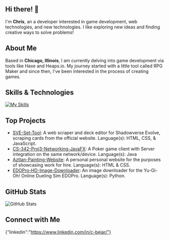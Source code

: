 ## Hi there! 👋

I'm **Chris**, an a developer interested in game development, web technologies, and new technologies. I like exploring new ideas and finding creative ways to solve problems!

## About Me

Based in **Chicago, Illinois**, I am currently delving into game development via tools like Haxe and Heaps.io. My journey started with a little tool called RPG Maker and since then, I've been interested in the process of creating games.

## Skills & Technologies

[![My Skills](https://skillicons.dev/icons?i=linux,mint,arch,bash,windows,java,maven,c,cpp,py,html,css,js,p5js,github,git,vscode,vscodium,vim)](https://skillicons.dev)

## Top Projects

- [SVE-Set-Tool](https://github.com/c-bejar/SVE-Set-Tool): A web scraper and deck editor for Shadowverse Evolve, scraping cards from the official website. Language(s): HTML, CSS, & JavaScript.
- [CS-342-Proj3-Networking-JavaFX](https://github.com/c-bejar/CS-342-Proj3-Networking-JavaFX): A Poker game client with Server integration on the same network/device. Language(s): Java 
- [Aztlan-Painting-Website](https://github.com/c-bejar/Aztlan-Painting-Website): A personal personal website for the purposes of showcasing work for hire. Language(s): HTML & CSS.
- [EDOPro-HD-Image-Downloader](https://github.com/c-bejar/EDOPro-HD-Image-Downloader): An image downloader for the Yu-Gi-Oh! Online Dueling Sim EDOPro. Language(s): Python.

## GitHub Stats

![GitHub Stats](https://github-readme-stats.vercel.app/api?username=c-bejar&show_icons=true&theme=radical)

## Connect with Me

{"linkedin":"https://www.linkedin.com/in/c-bejar/"}
